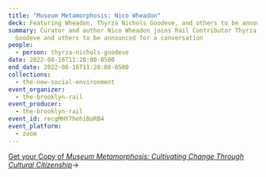 ```yaml
---
title: "Museum Metamorphosis: Nico Wheadon"
deck: Featuring Wheadon, Thyrza Nichols Goodeve, and others to be announced
summary: Curator and author Nico Wheadon joins Rail Contributor Thyrza Nichols
  Goodeve and others to be announced for a conversation
people:
  - person: thyrza-nichols-goodeve
date: 2022-08-16T11:28:00-0500
end_date: 2022-08-16T11:28:00-0500
collections:
  - the-new-social-environment
event_organizer:
  - the-brooklyn-rail
event_producer:
  - the-brooklyn-rail
event_id: recgMHY7hohiBoRB4
event_platform:
  - zoom
---
```

[Get your Copy of *Museum Metamorphosis: Cultivating Change Through Cultural Citizenship*](https://rowman.com/ISBN/9781538130445/Museum-Metamorphosis-Cultivating-Change-Through-Cultural-Citizenship)→